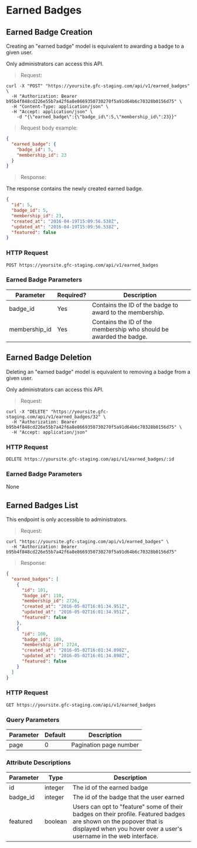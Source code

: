 
# Earned Badges

## Earned Badge Creation

Creating an "earned badge" model is equivalent to awarding a badge to a given user.

Only administrators can access this API.

> Request:

```shell
curl -X "POST" "https://yoursite.gfc-staging.com/api/v1/earned_badges" \
  -H "Authorization: Bearer b95b4f848cd226e55b7a42f6a8e8669350730270f5a91d64b6c70328b0156d75" \
  -H "Content-Type: application/json" \
  -H "Accept: application/json" \
	-d "{\"earned_badge\":{\"badge_id\":5,\"membership_id\":23}}"
```

> Request body example:

```json
{
  "earned_badge": {
    "badge_id": 5,
    "membership_id": 23
  }
}
```


> Response:

The response contains the newly created earned badge.

```json
{
  "id": 5,
  "badge_id": 5,
  "membership_id": 23,
  "created_at": "2016-04-19T15:09:56.538Z",
  "updated_at": "2016-04-19T15:09:56.538Z",
  "featured": false
}
```

### HTTP Request

`POST https://yoursite.gfc-staging.com/api/v1/earned_badges`


### Earned Badge Parameters

Parameter | Required? | Description
--------- | --------- | -----------
badge_id | Yes | Contains the ID of the badge to award to the membership.
membership_id | Yes | Contains the ID of the membership who should be awarded the badge.





## Earned Badge Deletion

Deleting an "earned badge" model is equivalent to removing a badge from a given user.

Only administrators can access this API.

> Request:

```shell
curl -X "DELETE" "https://yoursite.gfc-staging.com/api/v1/earned_badges/32" \
  -H "Authorization: Bearer b95b4f848cd226e55b7a42f6a8e8669350730270f5a91d64b6c70328b0156d75" \
  -H "Accept: application/json"
```

### HTTP Request

`DELETE https://yoursite.gfc-staging.com/api/v1/earned_badges/:id`


### Earned Badge Parameters

None



## Earned Badges List

This endpoint is only accessible to administrators.

> Request:

```shell
curl "https://yoursite.gfc-staging.com/api/v1/earned_badges" \
  -H "Authorization: Bearer b95b4f848cd226e55b7a42f6a8e8669350730270f5a91d64b6c70328b0156d75"
```

> Response:

```json
{
  "earned_badges": [
    {
      "id": 101,
      "badge_id": 110,
      "membership_id": 2726,
      "created_at": "2016-05-02T16:01:34.951Z",
      "updated_at": "2016-05-02T16:01:34.951Z",
      "featured": false
    },
    {
      "id": 100,
      "badge_id": 109,
      "membership_id": 2724,
      "created_at": "2016-05-02T16:01:34.898Z",
      "updated_at": "2016-05-02T16:01:34.898Z",
      "featured": false
    }
  ]
}
```

### HTTP Request

`GET https://yoursite.gfc-staging.com/api/v1/earned_badges`

### Query Parameters

Parameter | Default | Description
--------- | ------- | -----------
page | 0 | Pagination page number

### Attribute Descriptions

Parameter | Type | Description
--------- | ------- | -----------
id | integer | The id of the earned badge
badge_id | integer | The id of the badge that the user earned
featured | boolean | Users can opt to "feature" some of their badges on their profile. Featured badges are shown on the popover that is displayed when you hover over a user's username in the web interface.
